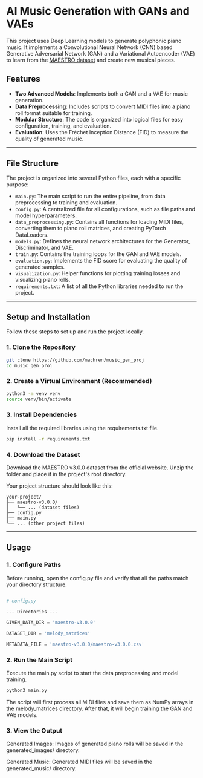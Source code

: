# AI Music Generation with GANs and VAEs

This project uses Deep Learning models to generate polyphonic piano music. It implements a Convolutional Neural Network (CNN) based Generative Adversarial Network (GAN) and a Variational Autoencoder (VAE) to learn from the [MAESTRO dataset](https://magenta.tensorflow.org/datasets/maestro) and create new musical pieces.

## Features

- **Two Advanced Models**: Implements both a GAN and a VAE for music generation.
- **Data Preprocessing**: Includes scripts to convert MIDI files into a piano roll format suitable for training.
- **Modular Structure**: The code is organized into logical files for easy configuration, training, and evaluation.
- **Evaluation**: Uses the Fréchet Inception Distance (FID) to measure the quality of generated music.

***

## File Structure

The project is organized into several Python files, each with a specific purpose:

-   `main.py`: The main script to run the entire pipeline, from data preprocessing to training and evaluation.
-   `config.py`: A centralized file for all configurations, such as file paths and model hyperparameters.
-   `data_preprocessing.py`: Contains all functions for loading MIDI files, converting them to piano roll matrices, and creating PyTorch DataLoaders.
-   `models.py`: Defines the neural network architectures for the Generator, Discriminator, and VAE.
-   `train.py`: Contains the training loops for the GAN and VAE models.
-   `evaluation.py`: Implements the FID score for evaluating the quality of generated samples.
-   `visualization.py`: Helper functions for plotting training losses and visualizing piano rolls.
-   `requirements.txt`: A list of all the Python libraries needed to run the project.

***

## Setup and Installation

Follow these steps to set up and run the project locally.

### 1. Clone the Repository

```bash
git clone https://github.com/machren/music_gen_proj
cd music_gen_proj
```

### 2. Create a Virtual Environment (Recommended)

```bash
python3 -m venv venv
source venv/bin/activate
```

### 3. Install Dependencies

Install all the required libraries using the requirements.txt file.

```bash
pip install -r requirements.txt
```

### 4. Download the Dataset

Download the MAESTRO v3.0.0 dataset from the official website. Unzip the folder and place it in the project's root directory.

Your project structure should look like this:
```arduino
your-project/
├── maestro-v3.0.0/
│   └── ... (dataset files)
├── config.py
├── main.py
└── ... (other project files)
```
*** 

## Usage

### 1. Configure Paths

Before running, open the config.py file and verify that all the paths match your directory structure.

```python

# config.py

--- Directories ---

GIVEN_DATA_DIR = 'maestro-v3.0.0'

DATASET_DIR = 'melody_matrices'

METADATA_FILE = 'maestro-v3.0.0/maestro-v3.0.0.csv'

```

### 2. Run the Main Script

Execute the main.py script to start the data preprocessing and model training.

```bash
python3 main.py
```

The script will first process all MIDI files and save them as NumPy arrays in the melody_matrices directory. After that, it will begin training the GAN and VAE models.


### 3. View the Output

Generated Images: Images of generated piano rolls will be saved in the generated_images/ directory.

Generated Music: Generated MIDI files will be saved in the generated_music/ directory.
